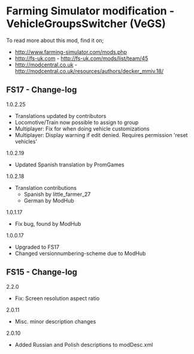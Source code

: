 # Farming Simulator modification - VehicleGroupsSwitcher (VeGS)

To read more about this mod, find it on;
- http://www.farming-simulator.com/mods.php
- http://fs-uk.com - http://fs-uk.com/mods/list/team/45
- http://modcentral.co.uk - http://modcentral.co.uk/resources/authors/decker_mmiv.18/


## FS17 - Change-log
1.0.2.25
- Translations updated by contributors
- Locomotive/Train now possible to assign to group
- Multiplayer: Fix for when doing vehicle customizations
- Multiplayer: Display warning if edit denied. Requires permission 'reset vehicles'

1.0.2.19
- Updated Spanish translation by PromGames

1.0.2.18
- Translation contributions
  - Spanish by little_farmer_27
  - German by ModHub

1.0.1.17
- Fix bug, found by ModHub

1.0.0.17
- Upgraded to FS17
- Changed versionnumbering-scheme due to ModHub


## FS15 - Change-log
2.2.0
- Fix: Screen resolution aspect ratio

2.0.11
- Misc. minor description changes

2.0.10
- Added Russian and Polish descriptions to modDesc.xml
